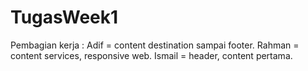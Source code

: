 # TugasWeek1
Pembagian kerja :
Adif = content destination sampai footer.
Rahman = content services, responsive web.
Ismail = header, content pertama.
